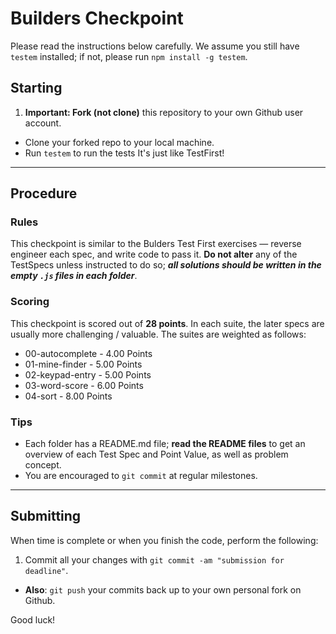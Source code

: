 # Builders Checkpoint

Please read the instructions below carefully. We assume you still have `testem` installed; if not, please run `npm install -g testem`.

## Starting

1. **Important: Fork (not clone)** this repository to your own Github user account.
* Clone your forked repo to your local machine.
* Run `testem` to run the tests
It's just like TestFirst!

---

## Procedure

### Rules

This checkpoint is similar to the Bulders Test First exercises — reverse engineer each spec, and write code to pass it. **Do not alter** any of the TestSpecs unless instructed to do so; ***all solutions should be written in the empty `.js` files in each folder***.

### Scoring

This checkpoint is scored out of **28 points**. In each suite, the later specs are usually more challenging / valuable. The suites are weighted as follows:

- 00-autocomplete - 4.00 Points
- 01-mine-finder - 5.00 Points 
- 02-keypad-entry - 5.00 Points 
- 03-word-score - 6.00 Points
- 04-sort - 8.00 Points

### Tips

* Each folder has a README.md file; **read the README files** to get an overview of each Test Spec and Point Value, as well as problem concept.
* You are encouraged to `git commit` at regular milestones.

---

## Submitting

When time is complete or when you finish the code, perform the following:

1. Commit all your changes with `git commit -am "submission for deadline"`.
* **Also**: `git push` your commits back up to your own personal fork on Github.

Good luck!